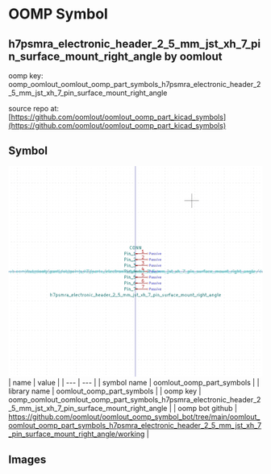 # OOMP Symbol  
## h7psmra_electronic_header_2_5_mm_jst_xh_7_pin_surface_mount_right_angle  by oomlout  
  
oomp key: oomp_oomlout_oomlout_oomp_part_symbols_h7psmra_electronic_header_2_5_mm_jst_xh_7_pin_surface_mount_right_angle  
  
source repo at: [https://github.com/oomlout/oomlout_oomp_part_kicad_symbols](https://github.com/oomlout/oomlout_oomp_part_kicad_symbols)  
## Symbol  
  
[![working.png](working_600.png)](working.png)  
| name | value | 
| --- | --- | 
| symbol name | oomlout_oomp_part_symbols | 
| library name | oomlout_oomp_part_symbols | 
| oomp key | oomp_oomlout_oomlout_oomp_part_symbols_h7psmra_electronic_header_2_5_mm_jst_xh_7_pin_surface_mount_right_angle | 
| oomp bot github | https://github.com/oomlout/oomlout_oomp_symbol_bot/tree/main/oomlout_oomlout_oomp_part_symbols_h7psmra_electronic_header_2_5_mm_jst_xh_7_pin_surface_mount_right_angle/working | 
## Images  
